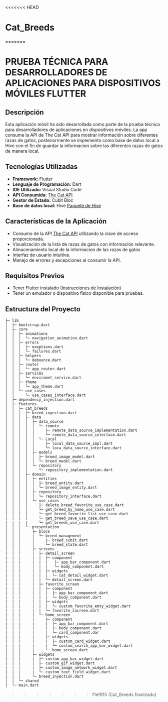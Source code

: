 <<<<<<< HEAD
# Cat_Breeds
=======
# PRUEBA TÉCNICA PARA DESARROLLADORES DE APLICACIONES PARA DISPOSITIVOS MÓVILES FLUTTER

## Descripción

Esta aplicación móvil ha sido desarrollada como parte de la prueba técnica para desarrolladores de aplicaciones en dispositivos móviles. La app consume la API de The Cat API para mostrar información sobre diferentes razas de gatos, posteriormente se implemento como base de datos local a Hive con el fin de guardar la informacion sobre las diferentes razas de gatos de manera local.

## Tecnologías Utilizadas

- **Framework:** Flutter
- **Lenguaje de Programación:** Dart
- **IDE Utilizado:** Visual Studio Code
- **API Consumida:** [The Cat API](https://developers.thecatapi.com)
- **Gestor de Estado:** Cubit Bloc
- **Base de datos local:** Hive [Paquete de Hive](https://pub.dev/packages/hive)


## Características de la Aplicación

- Consumo de la API [The Cat API](https://api.thecatapi.com/v1/breeds) utilizando la clave de acceso proporcionada.
- Visualización de la lista de razas de gatos con información relevante.
- Almacenamiento local de la informacion de las razas de gatos 
- Interfaz de usuario intuitiva.
- Manejo de errores y excepciones al consumir la API.


## Requisitos Previos

- Tener Flutter instalado ([Instrucciones de Instalación](https://flutter.dev/docs/get-started/install))
- Tener un emulador o dispositivo físico disponible para pruebas.

## Estructura del Proyecto

```
├─ lib
│  ├─ bootstrap.dart
│  ├─ core
│  │  ├─ animations
│  │  │  └─ navigation_animation.dart
│  │  ├─ errors
│  │  │  ├─ exeptions.dart
│  │  │  └─ failures.dart
│  │  ├─ helpers
│  │  │  └─ debounce.dart
│  │  ├─ router
│  │  │  └─ app_router.dart
│  │  ├─ services
│  │  │  └─ enviromet_service.dart
│  │  ├─ theme
│  │  │  └─ app_theme.dart
│  │  └─ use_cases
│  │     └─ use_cases_interface.dart
│  ├─ dependency_injection.dart
│  ├─ features
│  │  ├─ cat_breeds
│  │  │  ├─ breed_inyection.dart
│  │  │  ├─ data
│  │  │  │  ├─ data_source
│  │  │  │  │  └─ remote
│  │  │  │  │     ├─ remote_data_source_implementation.dart
│  │  │  │  │     └─ remote_data_source_interface.dart
│  │  │  │  │  └─ Local
│  │  │  │  │     ├─ local_data_source_impl.dart
│  │  │  │  │     └─ loca_data_source_interface.dart
│  │  │  │  ├─ models
│  │  │  │  │  ├─ breed_image_model.dart
│  │  │  │  │  └─ breed_model.dart
│  │  │  │  └─ repository
│  │  │  │     └─ repository_implementation.dart
│  │  │  ├─ domain
│  │  │  │  ├─ entities
│  │  │  │  │  ├─ breed_entity.dart
│  │  │  │  │  └─ breed_image_entity.dart
│  │  │  │  ├─ repository
│  │  │  │  │  └─ repository_interface.dart
│  │  │  │  └─ use_cases
│  │  │  │     ├─ delete_breed_favorite_use_case.dart
│  │  │  │     └─ get_breed_by_name_use_case.dart
|  |  |  |     └─ get_breed_favorite_list_use_case.dart
|  |  |  |     └─ get_breed_save_use_case.dart
|  |  |  |     └─ get_breeds_use_case.dart
│  │  │  └─ presentation
│  │  │     ├─ blocs
│  │  │     │  └─ breed_management
│  │  │     │     ├─ breed_cubit.dart
│  │  │     │     └─ breed_state.dart
│  │  │     ├─ screens
|  |  |     |  ├─ detail_screen
|  |  |     |  |  ├─ component
|  |  |     |  |  |   ├─ app_bar_component.dart
|  |  |     |  |  |   └─ body_component.dart
|  |  |     |  |  ├─ widgets
|  |  |     |  |  |  └─ cat_detail_widget.dart
|  |  |     |  |  └─ detail_screen.dart
|  |  |     |  ├─ favorite_screen
|  |  |     |  |  ├─ component
|  |  |     |  |  |  ├─ app_bar_component.dart
|  |  |     |  |  |  └─ body_component.dart
|  |  |     |  |  ├─ widgets
|  |  |     |  |  |  └─ custom_favorite_emty_widget.dart
|  |  |     |  |  └─ favorite_sacreen.dart
|  |  |     |  └─ home_screen
|  |  |     |     ├─ component
|  |  |     |     |  ├─ app_bar_component.dart
|  |  |     |     |  ├─ body_component.dart
|  |  |     |     |  └─ card_component.dar
|  |  |     |     ├─ widgets
|  |  |     |     |  ├─ custom_card_widget.dart
|  |  |     |     |  └─ custom_search_app_bar_widget.dart
|  |  |     |     └─ home_screen.dart
│  │  │     ├─ widgets
|  |  |     |  ├─ custom_app_bar_widget.dart
|  |  |     |  ├─ custom_gif_widget.dart
|  |  |     |  ├─ custom_image_network_widget.dart
|  |  |     |  └─ custom_text_field_widget.dart
|  |  |     └─ breed_inyection.dart
│  │  └─ shared
│  └─ main.dart
```
>>>>>>> f1ef915 (Cat_Breeds finalizado)
